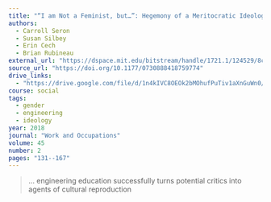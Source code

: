 ```yaml
---
title: "“I am Not a Feminist, but…”: Hegemony of a Meritocratic Ideology and the Limits of Critique Among Women in Engineering"
authors:
  - Carroll Seron
  - Susan Silbey
  - Erin Cech
  - Brian Rubineau
external_url: "https://dspace.mit.edu/bitstream/handle/1721.1/124529/8c26ac9ce622bd3328a30d2ae636b05284c0.pdf"
source_url: "https://doi.org/10.1177/0730888418759774"
drive_links:
  - "https://drive.google.com/file/d/1n4kIVC8OEOk2bMOhufPuTiv1aXnGuWn0/view?usp=drivesdk"
course: social
tags:
  - gender
  - engineering
  - ideology
year: 2018
journal: "Work and Occupations"
volume: 45
number: 2
pages: "131--167"
---
```


> … engineering education successfully turns potential critics into agents of cultural reproduction
